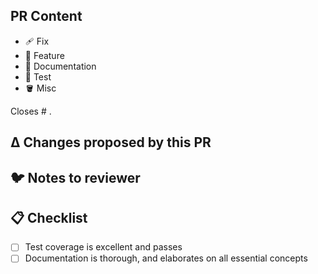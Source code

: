 <!--
Thank you for submitting a PR! 💖
-->

## PR Content

<!---
Delete all that do not apply:
-->

- 🩹 Fix
- 🦚 Feature
- 📙 Documentation
- 🧟 Test
- 🪣 Misc

<!---
Mention the linked issue here.
This will magically close the issue once the PR is merged.
-->
Closes # .

## Δ Changes proposed by this PR

<!---
Tell the reviewer What changed, Why, and How were you able to accomplish that?
-->

## 🐦 Notes to reviewer

<!---
Leave a message to whoever is going to review this PR.
Mainly, pointers to review the PR, and how they can test it.
If things are still WIP or feedback on particulr impl details
are wanted, state them here too.
-->

## 📋 Checklist

- [ ] Test coverage is excellent and passes
- [ ] Documentation is thorough, and elaborates on all essential concepts
